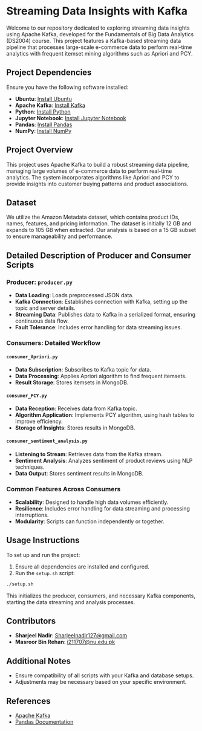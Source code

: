 # Streaming Data Insights with Kafka

Welcome to our repository dedicated to exploring streaming data insights using Apache Kafka, developed for the Fundamentals of Big Data Analytics (DS2004) course. This project features a Kafka-based streaming data pipeline that processes large-scale e-commerce data to perform real-time analytics with frequent itemset mining algorithms such as Apriori and PCY.

## Project Dependencies

Ensure you have the following software installed:

- **Ubuntu**: [Install Ubuntu](https://ubuntu.com/download)
- **Apache Kafka**: [Install Kafka](https://kafka.apache.org/downloads)
- **Python**: [Install Python](https://www.python.org/downloads/)
- **Jupyter Notebook**: [Install Jupyter Notebook](https://docs.jupyter.org/en/latest/install.html)
- **Pandas**: [Install Pandas](https://pandas.pydata.org/docs/getting_started/install.html)
- **NumPy**: [Install NumPy](https://numpy.org/install/)

## Project Overview

This project uses Apache Kafka to build a robust streaming data pipeline, managing large volumes of e-commerce data to perform real-time analytics. The system incorporates algorithms like Apriori and PCY to provide insights into customer buying patterns and product associations.

## Dataset

We utilize the Amazon Metadata dataset, which contains product IDs, names, features, and pricing information. The dataset is initially 12 GB and expands to 105 GB when extracted. Our analysis is based on a 15 GB subset to ensure manageability and performance.

## Detailed Description of Producer and Consumer Scripts

### Producer: `producer.py`

- **Data Loading**: Loads preprocessed JSON data.
- **Kafka Connection**: Establishes connection with Kafka, setting up the topic and server details.
- **Streaming Data**: Publishes data to Kafka in a serialized format, ensuring continuous data flow.
- **Fault Tolerance**: Includes error handling for data streaming issues.

### Consumers: Detailed Workflow

#### `consumer_Apriori.py`

- **Data Subscription**: Subscribes to Kafka topic for data.
- **Data Processing**: Applies Apriori algorithm to find frequent itemsets.
- **Result Storage**: Stores itemsets in MongoDB.

#### `consumer_PCY.py`

- **Data Reception**: Receives data from Kafka topic.
- **Algorithm Application**: Implements PCY algorithm, using hash tables to improve efficiency.
- **Storage of Insights**: Stores results in MongoDB.

#### `consumer_sentiment_analysis.py`

- **Listening to Stream**: Retrieves data from the Kafka stream.
- **Sentiment Analysis**: Analyzes sentiment of product reviews using NLP techniques.
- **Data Output**: Stores sentiment results in MongoDB.

### Common Features Across Consumers

- **Scalability**: Designed to handle high data volumes efficiently.
- **Resilience**: Includes error handling for data streaming and processing interruptions.
- **Modularity**: Scripts can function independently or together.

## Usage Instructions

To set up and run the project:

1. Ensure all dependencies are installed and configured.
2. Run the `setup.sh` script:

```bash
./setup.sh
```

This initializes the producer, consumers, and necessary Kafka components, starting the data streaming and analysis processes.

## Contributors

- **Sharjeel Nadir**: Sharjeelnadir127@gmail.com
- **Masroor Bin Rehan**: i211707@nu.edu.pk

## Additional Notes

- Ensure compatibility of all scripts with your Kafka and database setups.
- Adjustments may be necessary based on your specific environment.

## References

- [Apache Kafka](https://kafka.apache.org/)
- [Pandas Documentation](https://pandas.pydata.org/docs/)
